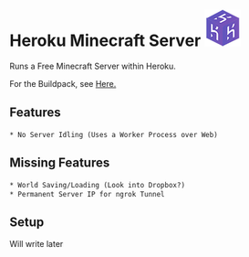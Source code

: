 # Heroku Minecraft Server ![Icon](server-icon.png)
Runs a Free Minecraft Server within Heroku.

For the Buildpack, see [Here.](https://github.com/Epicfisher/heroku-buildpack-minecraft)

## Features

```
* No Server Idling (Uses a Worker Process over Web)
```

## Missing Features

```
* World Saving/Loading (Look into Dropbox?)
* Permanent Server IP for ngrok Tunnel
```

## Setup

Will write later